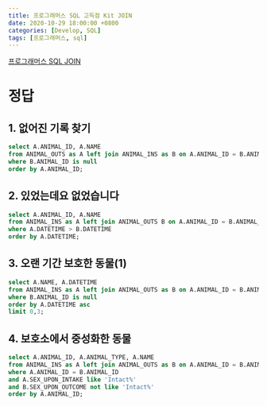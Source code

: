 ```yaml
---
title: 프로그래머스 SQL 고득점 Kit JOIN
date: 2020-10-29 18:00:00 +0800
categories: [Develop, SQL]
tags: [프로그래머스, sql]
---
```


[프로그래머스 SQL JOIN](https://programmers.co.kr/learn/courses/30/parts/17046)  

# 정답

## 1. 없어진 기록 찾기  
```sql
select A.ANIMAL_ID, A.NAME
from ANIMAL_OUTS as A left join ANIMAL_INS as B on A.ANIMAL_ID = B.ANIMAL_ID
where B.ANIMAL_ID is null
order by A.ANIMAL_ID;
```

## 2. 있었는데요 없었습니다  
```sql
select A.ANIMAL_ID, A.NAME
from ANIMAL_INS as A left join ANIMAL_OUTS B on A.ANIMAL_ID = B.ANIMAL_ID
where A.DATETIME > B.DATETIME
order by A.DATETIME;
```

## 3. 오랜 기간 보호한 동물(1)  
```sql
select A.NAME, A.DATETIME
from ANIMAL_INS as A left join ANIMAL_OUTS as B on A.ANIMAL_ID = B.ANIMAL_ID
where B.ANIMAL_ID is null
order by A.DATETIME asc
limit 0,3;
```


## 4. 보호소에서 중성화한 동물  
```sql
select A.ANIMAL_ID, A.ANIMAL_TYPE, A.NAME
from ANIMAL_INS as A left join ANIMAL_OUTS as B on A.ANIMAL_ID = B.ANIMAL_ID
where A.ANIMAL_ID = B.ANIMAL_ID
and A.SEX_UPON_INTAKE like 'Intact%'
and B.SEX_UPON_OUTCOME not like 'Intact%'
order by A.ANIMAL_ID;
```
